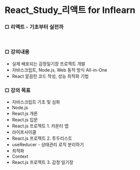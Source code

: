 # React_Study_리액트 for Inflearn

<div>
  <h3>□ 리액트 - 기초부터 실전까</h3>
  <br>
  <h3>□ 강의내용</h3>
  <ul>
    <li>실제 배포되는 감정일기장 프로젝트 개발</li>
    <li>자바스크립트, Node.js, Web 동작 방식 All-in-One</li>
    <li>React 깔끔한 코드 작성, 성능 최적화 기법</li>
  </ul>
  <h3>□ 강의 목표</h3>
  <ul>
    <li>자바스크립트 기초 및 심화</li>
    <li>Node.js</li>
    <li>React.js 개론</li>
    <li>React.js 입문</li>
    <li>React.js 프로젝트 1. 카운터 앱</li>
    <li>라이프사이클</li>
    <li>React.js 프로젝트 2. 투두리스트</li>
    <li>useReducer - 상태관리 로직 분리하기</li>
    <li>최적화</li>
    <li>Context</li>
    <li>React.js 프로젝트 3. 감정 일기장</li>
  </ul>
</div>
